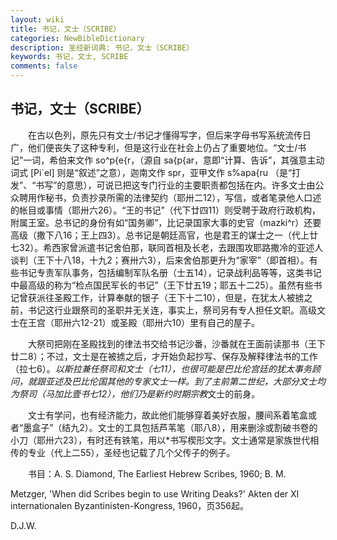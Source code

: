 ```yaml
---
layout: wiki
title: 书记，文士（SCRIBE）
categories: NewBibleDictionary
description: 圣经新词典: 书记，文士（SCRIBE）
keywords: 书记，文士, SCRIBE
comments: false
---
```


## 书记，文士（SCRIBE）

　　在古以色列，原先只有文士/书记才懂得写字，但后来字母书写系统流传日广，他们便丧失了这种专利，但是这行业在社会上仍占了重要地位。“文士/书记”一词，希伯来文作 so^p{e{r，（源自 sa{p{ar，意即“计算、告诉”，其强意主动词式 [Pi`el] 则是“叙述”之意），迦南文作 spr，亚甲文作 s%apa{ru （是“打发”、“书写”的意思），可说已把这专门行业的主要职责都包括在内。许多文士由公众聘用作秘书，负责抄录所需的法律契约（耶卅二12），写信，或者笔录他人口述的帐目或事情（耶卅六26）。“王的书记”（代下廿四11）则受聘于政府行政机构，附属王室。总书记的身份有如“国务卿”，比记录国家大事的史官（mazki^r）还要高级（撒下八16；王上四3）。总书记是朝廷高官，也是君王的谋士之一（代上廿七32）。希西家曾派遣书记舍伯那，联同首相及长老，去跟围攻耶路撒冷的亚述人谈判（王下十八18，十九2；赛卅六3），后来舍伯那更升为“家宰”（即首相）。有些书记专责军队事务，包括编制军队名册（士五14），记录战利品等等，这类书记中最高级的称为“检点国民军长的书记”（王下廿五19；耶五十二25）。虽然有些书记曾获派往圣殿工作，计算奉献的银子（王下十二10），但是，在犹太人被掳之前，书记这行业跟祭司的圣职并无关连，事实上，祭司另有专人担任文职。高级文士在王宫（耶卅六12-21）或圣殿（耶卅六10）里有自己的屋子。

　　大祭司把刚在圣殿找到的律法书交给书记沙番，沙番就在王面前读那书（王下廿二8）；不过，文士是在被掳之后，才开始负起抄写、保存及解释律法书的工作（拉七6）。*以斯拉兼任祭司和文士（七11），也很可能是巴比伦宫廷的犹太事务顾问，就跟亚述及巴比伦国其他的专家文士一样。到了主前第二世纪，大部分文士均为祭司（马加比壹书七12），他们乃是新约时期宗教*文士的前身。

　　文士有学问，也有经济能力，故此他们能够穿着美好衣服，腰间系着笔盒或者“墨盒子”（结九2）。文士的工具包括芦苇笔（耶八8），用来删涂或割破书卷的小刀（耶卅六23），有时还有铁笔，用以*书写楔形文字。文士通常是家族世代相传的专业（代上二55），圣经也记载了几个父传子的例子。

　　书目：A. S. Diamond, The Earliest Hebrew Scribes, 1960; B. M.

Metzger, 'When did Scribes begin to use Writing Deaks?' Akten der XI internationalen Byzantinisten-Kongress, 1960，页356起。

D.J.W.








